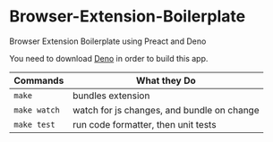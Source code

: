 # Browser-Extension-Boilerplate

Browser Extension Boilerplate using Preact and Deno

You need to download [Deno](https://deno.land/) in order to build this app.

| Commands     | What they Do                               |
| ------------ | ------------------------------------------ |
| `make`       | bundles extension                          |
| `make watch` | watch for js changes, and bundle on change |
| `make test`  | run code formatter, then unit tests        |

